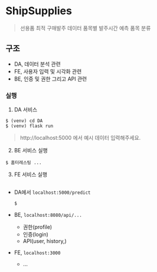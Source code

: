 # ShipSupplies
> 선용품 최적 구매발주 데이터
  품목별 발주시간 예측
  품목 분류

## 구조
 - DA, 데이터 분석 관련
 - FE, 사용자 입력 및 시각화 관련
 - BE, 인증 및 권한 그리고 API 관련

### 실행

1. DA 서비스 
```
$ (venv) cd DA
$ (venv) flask run
```
> http://localhost:5000 에서 예시 데이터 입력해주세요.

2. BE 서비스 실행
```
$ 홈터레스팅 ...
```
3. FE 서비스 실행
```
```

 - DA에서 `localhost:5000/predict `
   ```python
   $
   ```
    
 - BE, `localhost:8080/api/...`
    - 권한(profile)
    - 인증(login)
    - API(user, history,)
    
- FE, `localhost:3000`
    - ...


